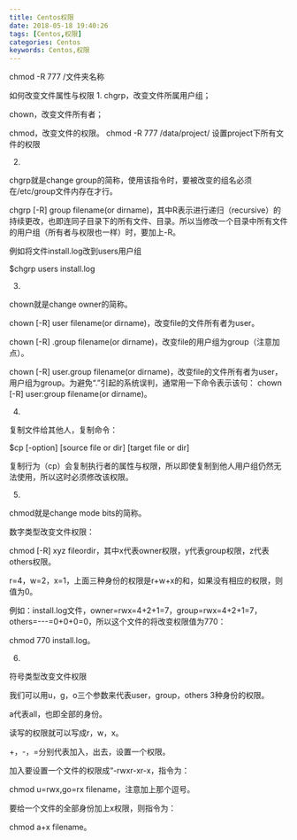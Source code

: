 ```yaml
---
title: Centos权限
date: 2018-05-18 19:40:26
tags: [Centos,权限]
categories: Centos
keywords: Centos,权限
---
```


chmod -R 777 /文件夹名称

如何改变文件属性与权限
1.
chgrp，改变文件所属用户组；

chown，改变文件所有者；

chmod，改变文件的权限。  chmod -R 777 /data/project/ 设置project下所有文件的权限

2.

chgrp就是change group的简称，使用该指令时，要被改变的组名必须在/etc/group文件内存在才行。

chgrp [-R] group filename(or dirname)，其中R表示进行递归（recursive）的持续更改，也即连同子目录下的所有文件、目录。所以当修改一个目录中所有文件的用户组（所有者与权限也一样）时，要加上-R。

例如将文件install.log改到users用户组

$chgrp users install.log

3.

chown就是change owner的简称。

chown [-R] user filename(or dirname)，改变file的文件所有者为user。

chown [-R] .group filename(or dirname)，改变file的用户组为group（注意加点）。

chown [-R] user.group filename(or dirname)，改变file的文件所有者为user，用户组为group。为避免“.”引起的系统误判，通常用一下命令表示该句：
chown [-R] user:group filename(or dirname)。

4.

复制文件给其他人，复制命令：

$cp [-option] [source file or dir] [target file or dir]

复制行为（cp）会复制执行者的属性与权限，所以即使复制到他人用户组仍然无法使用，所以这时必须修改该权限。

5.

chmod就是change mode bits的简称。

数字类型改变文件权限：

chmod [-R] xyz fileordir，其中x代表owner权限，y代表group权限，z代表others权限。

r=4，w=2，x=1，上面三种身份的权限是r+w+x的和，如果没有相应的权限，则值为0。

例如：install.log文件，owner=rwx=4+2+1=7，group=rwx=4+2+1=7，others=---=0+0+0=0，所以这个文件的将改变权限值为770：

chmod 770 install.log。

6.

符号类型改变文件权限

我们可以用u，g，o三个参数来代表user，group，others 3种身份的权限。

a代表all，也即全部的身份。

读写的权限就可以写成r，w，x。

+，-，=分别代表加入，出去，设置一个权限。

加入要设置一个文件的权限成“-rwxr-xr-x，指令为：

chmod u=rwx,go=rx filename，注意加上那个逗号。

要给一个文件的全部身份加上x权限，则指令为：

chmod a+x filename。

